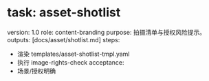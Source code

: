 # task: asset-shotlist

version: 1.0
role: content-branding
purpose: 拍摄清单与授权风险提示。
outputs: [docs/asset/shotlist.md]
steps:

- 渲染 templates/asset-shotlist-tmpl.yaml
- 执行 image-rights-check
  acceptance:
- 场景/授权明确
